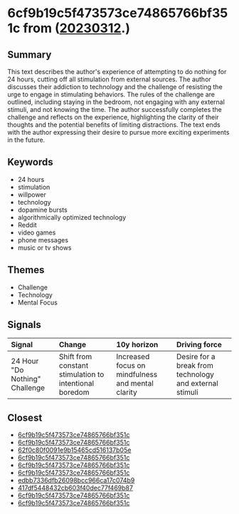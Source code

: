 # 6cf9b19c5f473573ce74865766bf351c from ([20230312](https://kghosh.substack.com/p/20230312).)

## Summary

This text describes the author's experience of attempting to do nothing for 24 hours, cutting off all stimulation from external sources. The author discusses their addiction to technology and the challenge of resisting the urge to engage in stimulating behaviors. The rules of the challenge are outlined, including staying in the bedroom, not engaging with any external stimuli, and not knowing the time. The author successfully completes the challenge and reflects on the experience, highlighting the clarity of their thoughts and the potential benefits of limiting distractions. The text ends with the author expressing their desire to pursue more exciting experiments in the future.

## Keywords

* 24 hours
* stimulation
* willpower
* technology
* dopamine bursts
* algorithmically optimized technology
* Reddit
* video games
* phone messages
* music or tv shows

## Themes

* Challenge
* Technology
* Mental Focus

## Signals

| Signal                         | Change                                                 | 10y horizon                                       | Driving force                                           |
|:-------------------------------|:-------------------------------------------------------|:--------------------------------------------------|:--------------------------------------------------------|
| 24 Hour "Do Nothing" Challenge | Shift from constant stimulation to intentional boredom | Increased focus on mindfulness and mental clarity | Desire for a break from technology and external stimuli |

## Closest

* [6cf9b19c5f473573ce74865766bf351c](6cf9b19c5f473573ce74865766bf351c)
* [6cf9b19c5f473573ce74865766bf351c](6cf9b19c5f473573ce74865766bf351c)
* [62f0c80f0091e9b15465cd516137b05e](62f0c80f0091e9b15465cd516137b05e)
* [6cf9b19c5f473573ce74865766bf351c](6cf9b19c5f473573ce74865766bf351c)
* [6cf9b19c5f473573ce74865766bf351c](6cf9b19c5f473573ce74865766bf351c)
* [6cf9b19c5f473573ce74865766bf351c](6cf9b19c5f473573ce74865766bf351c)
* [edbb7336dfb26098bcc966ca17c074b9](edbb7336dfb26098bcc966ca17c074b9)
* [417df5448432cb603f40dec77f469b87](417df5448432cb603f40dec77f469b87)
* [6cf9b19c5f473573ce74865766bf351c](6cf9b19c5f473573ce74865766bf351c)
* [6cf9b19c5f473573ce74865766bf351c](6cf9b19c5f473573ce74865766bf351c)